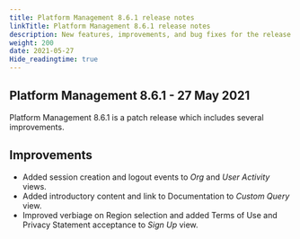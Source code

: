 ```yaml
---
title: Platform Management 8.6.1 release notes
linkTitle: Platform Management 8.6.1 release notes
description: New features, improvements, and bug fixes for the release.
weight: 200
date: 2021-05-27
Hide_readingtime: true
---
```


## Platform Management 8.6.1 - 27 May 2021

Platform Management 8.6.1 is a patch release which includes several improvements.

## Improvements

* Added session creation and logout events to _Org_ and _User Activity_ views.
* Added introductory content and link to Documentation to _Custom Query_ view.
* Improved verbiage on Region selection and added Terms of Use and Privacy Statement acceptance to _Sign Up_ view.
